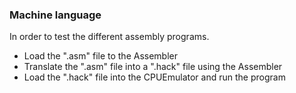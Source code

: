 ### Machine language

In order to test the different assembly programs.
- Load the ".asm" file to the Assembler
- Translate the ".asm" file into a ".hack" file using the Assembler
- Load the ".hack" file into the CPUEmulator and run the program

